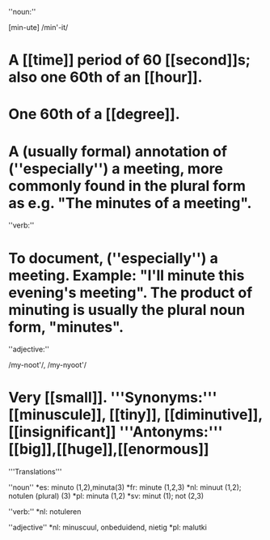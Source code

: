 ''noun:''

[min-ute] /min'-it/

# A [[time]] period of 60 [[second]]s; also one 60th of an [[hour]].
# One 60th of a [[degree]].
# A (usually formal) annotation of (''especially'') a meeting, more commonly found in the plural form as e.g. "The minutes of a meeting".

''verb:''

# To document, (''especially'') a meeting. Example: "I'll minute this evening's meeting". The product of minuting is usually the plural noun form, "minutes".

''adjective:''

/my-noot'/, /my-nyoot'/

# Very [[small]]. '''Synonyms:''' [[minuscule]], [[tiny]], [[diminutive]], [[insignificant]] '''Antonyms:''' [[big]],[[huge]],[[enormous]]

'''Translations'''

''noun''
*es: minuto (1,2),minuta(3)
*fr: minute (1,2,3)
*nl: minuut (1,2); notulen (plural) (3)
*pl: minuta (1,2)
*sv: minut (1); not (2,3)

''verb:''
*nl: notuleren

''adjective''
*nl: minuscuul, onbeduidend, nietig
*pl: malutki